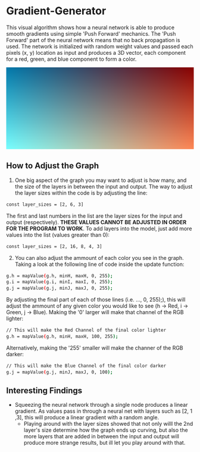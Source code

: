 # Gradient-Generator
This visual algorithm shows how a neural network is able to produce smooth gradients using simple 'Push Forward' mechanics. The 'Push Forward' part of the neural network means that no back propagation is used. The network is initialized with random weight values and passed each pixels (x, y) location as input and produces a 3D vector, each component for a red, green, and blue component to form a color.

![Sample Graph](https://github.com/hubertben/Gradient-Generator/blob/master/sample_graph.PNG)

## How to Adjust the Graph

1. One big aspect of the graph you may want to adjust is how many, and the size of the layers in between the input and output. The way to adjust the layer sizes within the code is by adjusting the line:
```bash
const layer_sizes = [2, 6, 3]
```
   The first and last numbers in the list are the layer sizes for the input and output (respectively). **THESE VALUES CANNOT BE ADJUSTED IN ORDER FOR THE PROGRAM TO WORK**. To add    layers into the model, just add more values into the list (values greater than 0):
```bash
const layer_sizes = [2, 16, 8, 4, 3]
```

2. You can also adjust the ammount of each color you see in the graph. Taking a look at the following line of code inside the update function:
```bash
g.h = mapValue(g.h, minH, maxH, 0, 255);
g.i = mapValue(g.i, minI, maxI, 0, 255);
g.j = mapValue(g.j, minJ, maxJ, 0, 255);
```
By adjusting the final part of each of those lines (i.e. ..., 0, 255);), this will adjust the ammount of any given color you would like to see (h -> Red, i -> Green, j -> Blue). Making the '0' larger will make that channel of the RGB lighter:
```bash
// This will make the Red Channel of the final color lighter
g.h = mapValue(g.h, minH, maxH, 100, 255);
```
Alternatively, making the '255' smaller will make the channer of the RGB darker:
```bash
// This will make the Blue Channel of the final color darker
g.j = mapValue(g.j, minJ, maxJ, 0, 100);
```

## Interesting Findings
* Squeezing the neural network through a single node produces a linear gradient. As values pass in through a neural net with layers such as [2, 1 ,3], this will produce a linear gradient with a random angle.
  - Playing around with the layer sizes showed that not only willl the 2nd layer's size determine how the graph ends up curving, but also the more layers that are added in between the input and output will produce more strange results, but ill let you play around with that.

